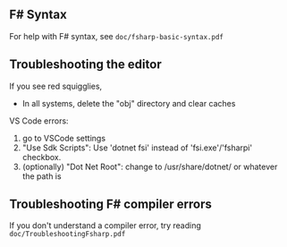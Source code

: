 ﻿## F# Syntax 

For help with F# syntax, see `doc/fsharp-basic-syntax.pdf`

## Troubleshooting the editor

If you see red squigglies,
* In all systems, delete the "obj" directory and clear caches

VS Code errors:
1. go to VSCode settings 
2. "Use Sdk Scripts": Use 'dotnet fsi' instead of 'fsi.exe'/'fsharpi' checkbox. 
3. (optionally) "Dot Net Root": change to /usr/share/dotnet/ or whatever the path is

## Troubleshooting F# compiler errors

If you don't understand a compiler error, try reading `doc/TroubleshootingFsharp.pdf`

